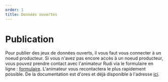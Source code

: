 ```yaml
---
order: 1
title: Données ouvertes
---
```


# Publication
Pour publier des jeux de données ouverts, il vous faut vous connecter à un noeud producteur.
Si vous n'avez pas encore accès à un noeud producteur, vous pouvez prendre contact avec l'animateur Rudi via le formulaire en ligne : [formulaire](https://blog.rudi.bzh/portail-beta-contact/).
L'animateur vous recontactera le plus rapidement possible.
De la documentation est d'ores et déjà disponible à l'adresse [ici](https://blog.rudi.bzh/yeswiki/?LeNoeudProducteurV23NouvellesFonctionnal_fichierfichier1/download&file=LeNoeudProducteurV23NouvellesFonctionnal_fichierfichier1_2023.01.04__Nud_Producteur_RUDI__Nouvelles_fonctionnalites_20230109163238_20230109163238.pdf_).
